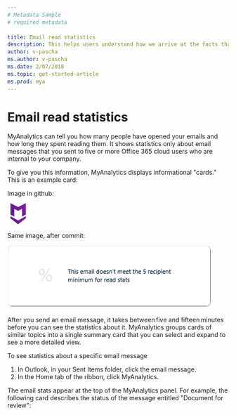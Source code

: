 ```yaml
---
# Metadata Sample
# required metadata

title: Email read statistics
description: This helps users understand how we arrive at the facts that we display about their meeting behavior. 
author: v-pascha
ms.author: v-pascha
ms.date: 2/07/2018
ms.topic: get-started-article
ms.prod: mya
---
```




# Email read statistics 

MyAnalytics can tell you how many people have opened your emails and how long they spent reading them. It shows statistics only about email messages that you sent to five or more Office 365 cloud users who are internal to your company.  

To give you this information, MyAnalytics displays informational "cards." This is an example card:  

Image in github: 

![alt text](https://github.com/adam-p/markdown-here/raw/master/src/common/images/icon48.png "Not enough recipients")

Same image, after commit: 

![alt text](../../Images/Not_enough_recips.PNG "Not enough recipients")   

After you send an email message, it takes between five and fifteen minutes before you can see the statistics about it. MyAnalytics groups cards of similar topics into a single summary card that you can select and expand to see a more detailed view. 

To see statistics about a specific email message 

1. In Outlook, in your Sent Items folder, click the email message.  
2. In the Home tab of the ribbon, click MyAnalytics. 

The email stats appear at the top of the MyAnalytics panel. For example, the following card describes the status of the message entitled "Document for review": 
